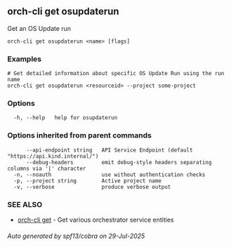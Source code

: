 ## orch-cli get osupdaterun

Get an OS Update run

```
orch-cli get osupdaterun <name> [flags]
```

### Examples

```
# Get detailed information about specific OS Update Run using the run name
orch-cli get osupdaterun <resourceid> --project some-project
```

### Options

```
  -h, --help   help for osupdaterun
```

### Options inherited from parent commands

```
      --api-endpoint string   API Service Endpoint (default "https://api.kind.internal/")
      --debug-headers         emit debug-style headers separating columns via '|' character
  -n, --noauth                use without authentication checks
  -p, --project string        Active project name
  -v, --verbose               produce verbose output
```

### SEE ALSO

* [orch-cli get](orch-cli_get.md)	 - Get various orchestrator service entities

###### Auto generated by spf13/cobra on 29-Jul-2025
